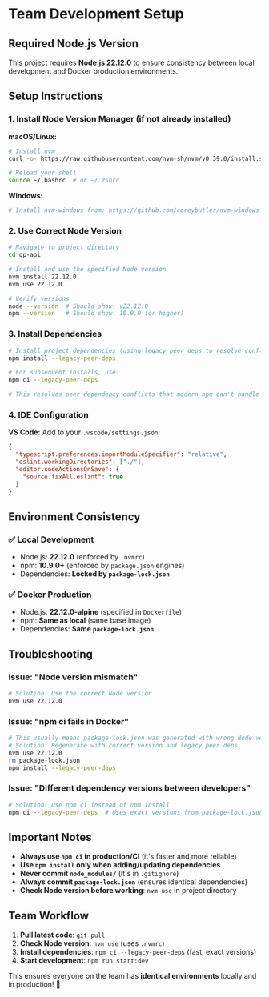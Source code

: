 # Team Development Setup

## Required Node.js Version

This project requires **Node.js 22.12.0** to ensure consistency between local development and Docker production environments.

## Setup Instructions

### 1. Install Node Version Manager (if not already installed)

**macOS/Linux:**

```bash
# Install nvm
curl -o- https://raw.githubusercontent.com/nvm-sh/nvm/v0.39.0/install.sh | bash

# Reload your shell
source ~/.bashrc  # or ~/.zshrc
```

**Windows:**

```bash
# Install nvm-windows from: https://github.com/coreybutler/nvm-windows
```

### 2. Use Correct Node Version

```bash
# Navigate to project directory
cd gp-api

# Install and use the specified Node version
nvm install 22.12.0
nvm use 22.12.0

# Verify versions
node --version  # Should show: v22.12.0
npm --version   # Should show: 10.9.0 (or higher)
```

### 3. Install Dependencies

```bash
# Install project dependencies (using legacy peer deps to resolve conflicts)
npm install --legacy-peer-deps

# For subsequent installs, use:
npm ci --legacy-peer-deps

# This resolves peer dependency conflicts that modern npm can't handle
```

### 4. IDE Configuration

**VS Code:**
Add to your `.vscode/settings.json`:

```json
{
  "typescript.preferences.importModuleSpecifier": "relative",
  "eslint.workingDirectories": ["./"],
  "editor.codeActionsOnSave": {
    "source.fixAll.eslint": true
  }
}
```

## Environment Consistency

### ✅ Local Development

- Node.js: **22.12.0** (enforced by `.nvmrc`)
- npm: **10.9.0+** (enforced by `package.json` engines)
- Dependencies: **Locked by `package-lock.json`**

### ✅ Docker Production

- Node.js: **22.12.0-alpine** (specified in `Dockerfile`)
- npm: **Same as local** (same base image)
- Dependencies: **Same `package-lock.json`**

## Troubleshooting

### Issue: "Node version mismatch"

```bash
# Solution: Use the correct Node version
nvm use 22.12.0
```

### Issue: "npm ci fails in Docker"

```bash
# This usually means package-lock.json was generated with wrong Node version or peer dependency conflicts
# Solution: Regenerate with correct version and legacy peer deps
nvm use 22.12.0
rm package-lock.json
npm install --legacy-peer-deps
```

### Issue: "Different dependency versions between developers"

```bash
# Solution: Use npm ci instead of npm install
npm ci --legacy-peer-deps  # Uses exact versions from package-lock.json
```

## Important Notes

- **Always use `npm ci` in production/CI** (it's faster and more reliable)
- **Use `npm install` only when adding/updating dependencies**
- **Never commit `node_modules/`** (it's in `.gitignore`)
- **Always commit `package-lock.json`** (ensures identical dependencies)
- **Check Node version before working**: `nvm use` in project directory

## Team Workflow

1. **Pull latest code**: `git pull`
2. **Check Node version**: `nvm use` (uses `.nvmrc`)
3. **Install dependencies**: `npm ci --legacy-peer-deps` (fast, exact versions)
4. **Start development**: `npm run start:dev`

This ensures everyone on the team has **identical environments** locally and in production! 🎯
